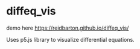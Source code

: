 # diffeq_vis
demo here https://reidbarton.github.io/diffeq_vis/

Uses p5.js library to visualize differential equations. 